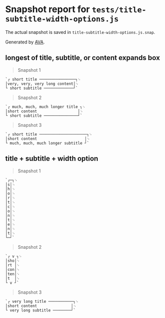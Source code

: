 # Snapshot report for `tests/title-subtitle-width-options.js`

The actual snapshot is saved in `title-subtitle-width-options.js.snap`.

Generated by [AVA](https://avajs.dev).

## longest of title, subtitle, or content expands box

> Snapshot 1

    `┌ short title ────────────────┐␊
    │very, very, very long content│␊
    └ short subtitle ─────────────┘`

> Snapshot 2

    `┌ much, much, much longer title ┐␊
    │short content                  │␊
    └ short subtitle ───────────────┘`

> Snapshot 3

    `┌ short title ─────────────────────┐␊
    │short content                     │␊
    └ much, much, much longer subtitle ┘`

## title + subtitle + width option

> Snapshot 1

    `┌─┐␊
    │s│␊
    │h│␊
    │o│␊
    │r│␊
    │t│␊
    │c│␊
    │o│␊
    │n│␊
    │t│␊
    │e│␊
    │n│␊
    │t│␊
    └─┘`

> Snapshot 2

    `┌ v ┐␊
    │sho│␊
    │rt │␊
    │con│␊
    │ten│␊
    │t  │␊
    └ v ┘`

> Snapshot 3

    `┌ very long title ───────────┐␊
    │short content               │␊
    └ very long subtitle ────────┘`
